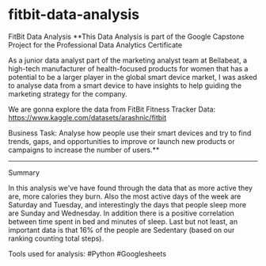 # fitbit-data-analysis
FitBit Data Analysis
**This Data Analysis is part of the Google Capstone Project for the Professional Data Analytics Certificate

As a junior data analyst part of the marketing analyst team at Bellabeat, a high-tech manufacturer of health-focused products for women that has a potential to be a larger player in the global smart device market, I was asked to analyse data from a smart device to have insights to help guiding the marketing strategy for the company.

We are gonna explore the data from FitBit Fitness Tracker Data: https://www.kaggle.com/datasets/arashnic/fitbit

Business Task: Analyse how people use their smart devices and try to find trends, gaps, and opportunities to improve or launch new products or campaigns to increase the number of users.**

-----------------------------------------------------------------------------------------------------

Summary

In this analysis we've have found through the data that as more active they are, more calories they burn. Also the most active days of the week are Saturday and Tuesday, and interestingly the days that people sleep more are Sunday and Wednesday. In addition there is a positive correlation between time spent in bed and minutes of sleep. Last but not least, an important data is that 16% of the people are Sedentary (based on our ranking counting total steps).

Tools used for analysis:
#Python #Googlesheets
